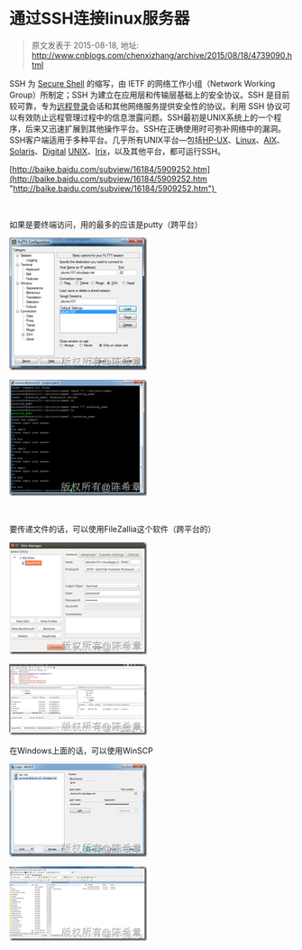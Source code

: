 # 通过SSH连接linux服务器 
> 原文发表于 2015-08-18, 地址: http://www.cnblogs.com/chenxizhang/archive/2015/08/18/4739090.html 


SSH 为 [Secure Shell](http://baike.baidu.com/view/2118359.htm) 的缩写，由 IETF 的网络工作小组（Network Working Group）所制定；SSH 为建立在应用层和传输层基础上的安全协议。SSH 是目前较可靠，专为[远程登录](http://baike.baidu.com/view/59099.htm)会话和其他网络服务提供安全性的协议。利用 SSH 协议可以有效防止远程管理过程中的信息泄露问题。SSH最初是UNIX系统上的一个程序，后来又迅速扩展到其他操作平台。SSH在正确使用时可弥补网络中的漏洞。SSH客户端适用于多种平台。几乎所有UNIX平台—包括[HP-UX](http://baike.baidu.com/view/58963.htm)、[Linux](http://baike.baidu.com/view/1634.htm)、[AIX](http://baike.baidu.com/view/349664.htm)、[Solaris](http://baike.baidu.com/subview/329359/5113665.htm)、[Digital](http://baike.baidu.com/view/428214.htm) [UNIX](http://baike.baidu.com/view/8095.htm)、[Irix](http://baike.baidu.com/view/3373083.htm)，以及其他平台，都可运行SSH。

 [http://baike.baidu.com/subview/16184/5909252.htm](http://baike.baidu.com/subview/16184/5909252.htm "http://baike.baidu.com/subview/16184/5909252.htm") 

  

 如果是要终端访问，用的最多的应该是putty（跨平台）

 [![image](./images/4739090-181244310503774.png "image")](http://images0.cnblogs.com/blog/9072/201508/181244298637003.png)

 [![image](./images/4739090-181244328317729.png "image")](http://images0.cnblogs.com/blog/9072/201508/181244321443872.png)

  

 要传递文件的话，可以使用FileZallia这个软件（跨平台的）

 [![image](./images/4739090-181244370192283.png "image")](http://images0.cnblogs.com/blog/9072/201508/181244362693912.png)

 [![image](./images/4739090-181244410817809.png "image")](http://images0.cnblogs.com/blog/9072/201508/181244406281882.png)

 在Windows上面的话，可以使用WinSCP

 [![image](./images/4739090-181244457069762.png "image")](http://images0.cnblogs.com/blog/9072/201508/181244421134394.png)

 [![image](./images/4739090-181244506442687.png "image")](http://images0.cnblogs.com/blog/9072/201508/181244501915759.png)

